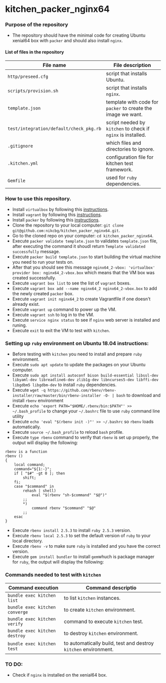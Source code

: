 # kitchen_packer_nginx64

### Purpose of the repository 
- The repository should have the minimal code for creating Ubuntu xenial64 box with `packer` and should also install `nginx`.

#### List of files in the repository

File name | File description
----------|--------------------------------------------------
`http/preseed.cfg` | script that installs Ubuntu.
`scripts/provision.sh` | script that installs `nginx`.
`template.json` | template with code for `packer` to create the image we want.
`test/integration/default/check_pkg.rb` | script needed by `kitchen` to check if `nginx` is installed. 
`.gitignore` | which files and directories to ignore.
`.kitchen.yml` | configuration file for kitchen test framework.
`Gemfile` | used for `ruby` dependencies.

### How to use this repository.
- Install `virtualbox` by following this [instructions](https://www.virtualbox.org/wiki/Downloads).
- Install `vagrant` by following this [instructions](https://www.vagrantup.com/docs/installation/).
- Install `packer` by following this [instructions](https://www.packer.io/intro/getting-started/install.html).
- Clone the repository to your local computer: `git clone git@github.com:nikcbg/kitchen_packer_nginx64.git`.
- Go to the cloned repo on your computer: `cd kitchen_packer_nginx64`.
- Execute `packer validate template.json` to validates `template.json` file, after executing the command it shoudl return `Template validated successfully` message. 
- Execute `packer build template.json`  to start building the virtual machine you need to run your tests on. 
- After that you should see this message `nginx64_2-vbox: 'virtualbox' provider box: nginx64_2-vbox.box` which means that the VM box was created successfully.
- Execute `vagrant box list` to see the list of `vagrant` boxes.
- Execute `vagrant box add --name nginx64_2 nginx64_2-vbox.box`  to add the newly created `packer` box. 
- Execute `vagrant init nginx64_2` to create Vagrantfile if one doesn't already exist.  
- Execute `vagrant up` command to power up the VM.
- Execute `vagrant ssh` to log in to the VM.
- Execute `service nginx status` to see if `nginx` web server is installed and runing. 
- Execute `exit` to exit the VM to test with `kitchen`.

### Setting up `ruby` environment on Ubuntu 18.04 instructions:
- Before testing with `kitchen` you need to install and prepare `ruby` environment.
- Execute `sudo apt update` to update the packages on your Ubuntu computer. 
- Execute `sudo apt install autoconf bison build-essential libssl-dev libyaml-dev libreadline6-dev zlib1g-dev libncurses5-dev libffi-dev libgdbm5 libgdbm-dev` to install `ruby` dependencies.
- Execute `wget -q https://github.com/rbenv/rbenv-installer/raw/master/bin/rbenv-installer -O- | bash` to download and install `rbenv` environment
- Execute `echo 'export PATH="$HOME/.rbenv/bin:$PATH"' >> ~/.bash_profile` to change your `~/.bashrc` file to use `ruby` command line utility 
- Execute `echo 'eval "$(rbenv init -)"' >> ~/.bashrc` so `rbenv` loads automatically.
- Execute `source ~/.bash_profile` to reload `bash` profile.
- Execute `type rbenv` command to verify that `rbenv` is set up properly, the output will display the following:
```
rbenv is a function
rbenv ()
{
    local command;
    command="${1:-}";
    if [ "$#" -gt 0 ]; then
        shift;
    fi;
    case "$command" in
        rehash | shell)
            eval "$(rbenv "sh-$command" "$@")"
        ;;
        *)
            command rbenv "$command" "$@"
        ;;
    esac
}
```

- Execute `rbenv install 2.5.3` to install `ruby 2.5.3` version.
- Execute `rbenv local 2.5.3` to set the default version of `ruby` to your local directory.
- Execute `rbenv -v` to make sure `ruby` is installed and you have the correct version.
- Execute `gem install bundler` to install `gem`whuch is package manager for `ruby`, the output will display the following:


### Commands needed to test with `kitchen`

Command execution | Command descriptio
------------------|---------------------------------------------
`bundle exec kitchen list` | to list `kitchen` instances.
`bundle exec kitchen converge` | to create `kitchen` environment.
`bundle exec kitchen verify` | command to execute `kitchen` test.
`bundle exec kitchen destroy` | to destroy `kitchen` environment.
`bundle exec kitchen test` | to automatically build, test and destroy `kitchen` environment.

### TO DO:
- Check if `nginx` is installed on the xenial64 box.
